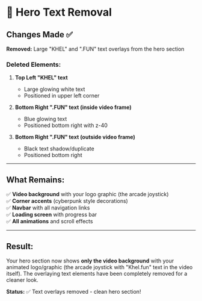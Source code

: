 # 🎯 Hero Text Removal

## Changes Made ✅

**Removed:** Large "KHEL" and ".FUN" text overlays from the hero section

### Deleted Elements:

1. **Top Left "KHEL" text**
   - Large glowing white text
   - Positioned in upper left corner
   
2. **Bottom Right ".FUN" text (inside video frame)**
   - Blue glowing text
   - Positioned bottom right with z-40
   
3. **Bottom Right ".FUN" text (outside video frame)**
   - Black text shadow/duplicate
   - Positioned bottom right

---

## What Remains:

✅ **Video background** with your logo graphic (the arcade joystick)  
✅ **Corner accents** (cyberpunk style decorations)  
✅ **Navbar** with all navigation links  
✅ **Loading screen** with progress bar  
✅ **All animations** and scroll effects  

---

## Result:

Your hero section now shows **only the video background** with your animated logo/graphic (the arcade joystick with "Khel.fun" text in the video itself). The overlaying text elements have been completely removed for a cleaner look.

**Status:** ✅ Text overlays removed - clean hero section!

